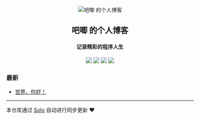 <p align="center"><img alt="吧唧 的个人博客" src="https://static.b3log.org/images/brand/solo-32.png"></p><h2 align="center">
吧唧 的个人博客
</h2>

<h4 align="center">记录精彩的程序人生</h4>
<p align="center"><a title="吧唧 的个人博客" target="_blank" href="https://github.com/lzdb228/solo-blog"><img src="https://img.shields.io/github/last-commit/lzdb228/solo-blog.svg?style=flat-square&color=FF9900"></a>
<a title="GitHub repo size in bytes" target="_blank" href="https://github.com/lzdb228/solo-blog"><img src="https://img.shields.io/github/repo-size/lzdb228/solo-blog.svg?style=flat-square"></a>
<a title="Solo Version" target="_blank" href="https://github.com/b3log/solo/releases"><img src="https://img.shields.io/badge/solo-3.6.4-f1e05a.svg?style=flat-square&color=blueviolet"></a>
<a title="Hits" target="_blank" href="https://github.com/b3log/hits"><img src="https://hits.b3log.org/lzdb228/solo-blog.svg"></a></p>

### 最新

* [世界，你好！](http://blog.frp.zhoudb.com/hello-solo)



---

本仓库通过 [Solo](https://github.com/b3log/solo) 自动进行同步更新 ❤️ 